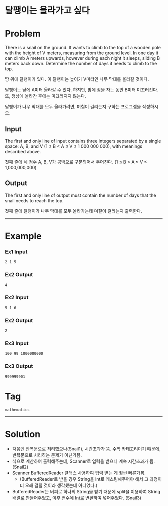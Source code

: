 # 달팽이는 올라가고 싶다
# Problem
There is a snail on the ground. It wants to climb to the top of a wooden pole with the height of V meters, measuring from the ground level. In one day it can climb A meters upwards, however during each night it sleeps, sliding B meters back down. Determine the number of days it needs to climb to the top.   

땅 위에 달팽이가 있다. 이 달팽이는 높이가 V미터인 나무 막대를 올라갈 것이다.

달팽이는 낮에 A미터 올라갈 수 있다. 하지만, 밤에 잠을 자는 동안 B미터 미끄러진다. 또, 정상에 올라간 후에는 미끄러지지 않는다.

달팽이가 나무 막대를 모두 올라가려면, 며칠이 걸리는지 구하는 프로그램을 작성하시오.
## Input
The first and only line of input contains three integers separated by a single space: A, B, and V (1 ≤ B < A ≤ V ≤ 1 000 000 000), with meanings described above. 

첫째 줄에 세 정수 A, B, V가 공백으로 구분되어서 주어진다. (1 ≤ B < A ≤ V ≤ 1,000,000,000)
## Output
The first and only line of output must contain the number of days that the snail needs to reach the top. 

첫째 줄에 달팽이가 나무 막대를 모두 올라가는데 며칠이 걸리는지 출력한다.

---
# Example
### Ex1 Input
```text
2 1 5
```
### Ex2 Output
```text
4
```

### Ex2 Input
```text
5 1 6
```
### Ex2 Output
```text
2
```
### Ex3 Input
```text
100 99 1000000000
```
### Ex3 Output
```text
999999901
```
  
# Tag
`mathematics`

---
# Solution
- 처음엔 반복문으로 처리했으나(Snail1), 시간초과가 뜸. 수학 카테고리이기 떄문에, 반복문으로 처리하는 문제가 아닌가봄.
- 식으로 계산하여 출력해주는데, Scanner로 입력을 받으니 계속 시간초과가 됨.(Snail2) 
- Scanner BufferedReader 클래스 사용하여 입력 받는 게 훨씬 빠른가봄.
  - (BufferedReader로 받을 경우 String을 Int로 캐스팅해주어야 해서 그 과정이 더 오래 걸릴 것이라 생각했는데 아니었다.) 
- BufferedReader는 버퍼로 하나의 String을 받기 때문에 split을 이용하여 String배열로 만들어주었고, 이후 변수에 Int로 변환하여 넣어주었다. (Snail3)